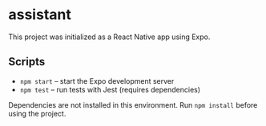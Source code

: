 # assistant

This project was initialized as a React Native app using Expo.

## Scripts

- `npm start` – start the Expo development server
- `npm test` – run tests with Jest (requires dependencies)

Dependencies are not installed in this environment. Run `npm install` before using the project.
